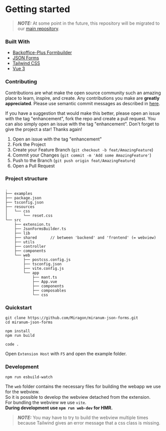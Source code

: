 # Getting started

> **_NOTE:_** At some point in the future, this repository will be migrated to our [main repository](https://github.com/Miragon/miranum-ide).
 
### Built With

* [Backoffice-Plus Formbuilder](https://www.npmjs.com/package/@backoffice-plus/formbuilder)
* [JSON Forms](https://jsonforms.io/)
* [Tailwind CSS](https://tailwindcss.com/)
* [Vue 3](https://vuejs.org/)
 
### Contributing

Contributions are what make the open source community such an amazing place to learn, inspire, and create.
Any contributions you make are **greatly appreciated**.
Please use semantic commit messages as described in [here](https://gist.github.com/joshbuchea/6f47e86d2510bce28f8e7f42ae84c716).

If you have a suggestion that would make this better, please open an issue with the tag "enhancement", fork the repo and create a pull request. You can also simply open an issue with the tag "enhancement".
Don't forget to give the project a star! Thanks again!

1. Open an issue with the tag "enhancement"
2. Fork the Project
3. Create your Feature Branch (`git checkout -b feat/AmazingFeature`)
4. Commit your Changes (`git commit -m 'Add some AmazingFeature'`)
5. Push to the Branch (`git push origin feat/AmazingFeature`)
6. Open a Pull Request

### Project structure
```
.
├── examples
├── package.json
├── tsconfig.json
├── resources
│   └── css
│       └── reset.css
└── src
    ├── extension.ts
    ├── JsonFormsBuilder.ts
    ├── lib
    ├── shared      // between 'backend' and 'frontend' (= webview)
    ├── utils
    ├── controller
    ├── components
    └── web
        ├── postcss.config.js
        ├── tsconfig.json
        ├── vite.config.js
        └── app
            ├── mant.ts
            ├── App.vue
            ├── components
            ├── composables
            └── css
```

### Quickstart
```shell
git clone https://github.com/Miragon/miranum-json-forms.git
cd miranum-json-forms
```
```shell
npm install
npm run build
```
```shell
code .
```
Open `Extension Host` with `F5` and open the example folder.

### Development
```shell
npm run esbuild-watch
```

The `web` folder contains the necessary files for building the webapp we use for the webview.  
So it is possible to develop the webview detached from the extension.  
For bundling the webview we use `vite`.  
**During development use `npm run web-dev` for HMR.**


> **_NOTE:_** You may have to try to build the webview multiple times because Tailwind gives an error message that a 
> css class is missing.
